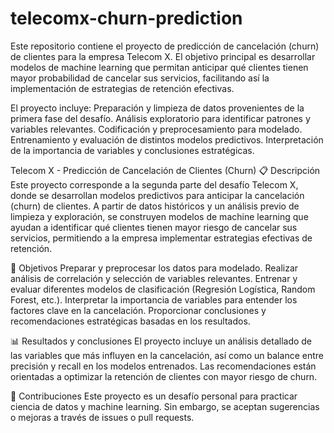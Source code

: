 # telecomx-churn-prediction
Este repositorio contiene el proyecto de predicción de cancelación (churn) de clientes para la empresa Telecom X. El objetivo principal es desarrollar modelos de machine learning que permitan anticipar qué clientes tienen mayor probabilidad de cancelar sus servicios, facilitando así la implementación de estrategias de retención efectivas.

El proyecto incluye:
Preparación y limpieza de datos provenientes de la primera fase del desafío.
Análisis exploratorio para identificar patrones y variables relevantes.
Codificación y preprocesamiento para modelado.
Entrenamiento y evaluación de distintos modelos predictivos.
Interpretación de la importancia de variables y conclusiones estratégicas.

Telecom X - Predicción de Cancelación de Clientes (Churn)
📋 Descripción
Este proyecto corresponde a la segunda parte del desafío Telecom X, donde se desarrollan modelos predictivos para anticipar la cancelación (churn) de clientes. A partir de datos históricos y un análisis previo de limpieza y exploración, se construyen modelos de machine learning que ayudan a identificar qué clientes tienen mayor riesgo de cancelar sus servicios, permitiendo a la empresa implementar estrategias efectivas de retención.

🎯 Objetivos
Preparar y preprocesar los datos para modelado.
Realizar análisis de correlación y selección de variables relevantes.
Entrenar y evaluar diferentes modelos de clasificación (Regresión Logística, Random Forest, etc.).
Interpretar la importancia de variables para entender los factores clave en la cancelación.
Proporcionar conclusiones y recomendaciones estratégicas basadas en los resultados.


📊 Resultados y conclusiones
El proyecto incluye un análisis detallado de las variables que más influyen en la cancelación, así como un balance entre precisión y recall en los modelos entrenados. Las recomendaciones están orientadas a optimizar la retención de clientes con mayor riesgo de churn.


🤝 Contribuciones
Este proyecto es un desafío personal para practicar ciencia de datos y machine learning. Sin embargo, se aceptan sugerencias o mejoras a través de issues o pull requests.

